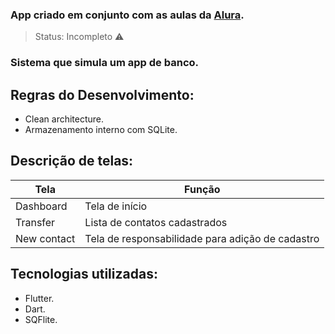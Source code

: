 ### App criado em conjunto com as aulas da [Alura](https://www.alura.com.br).
> Status: Incompleto ⚠️
### Sistema que simula um app de banco.

## Regras do Desenvolvimento:
+ Clean architecture.
+ Armazenamento interno com SQLite.

## Descrição de telas:
|Tela|Função|
|------------|------------------------------------------------|
|Dashboard|Tela de início|
|Transfer|Lista de contatos cadastrados|
|New contact|Tela de responsabilidade para adição de cadastro|

## Tecnologias utilizadas:
+ Flutter.
+ Dart.
+ SQFlite.
